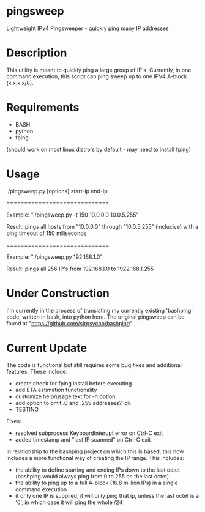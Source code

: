 # pingsweep
Lightweight IPv4 Pingsweeper - quickly ping many IP addresses

# Description

This utility is meant to quickly ping a large group of IP's.  Currently, in one command execution, this script can ping sweep up to one IPV4 A-block (x.x.x.x/8).

# Requirements

- BASH
- python
- fping

(should work on most linux distro's by default - may need to install fping)


# Usage

./pingsweep.py [options] start-ip end-ip

=============================

Example: "./pingsweep.py -t 150 10.0.0.0 10.0.5.255"

Result: pings all hosts from "10.0.0.0" through "10.0.5.255" (inclucive) with a ping timeout of 150 miliseconds

=============================

Example: "./pingsweep.py 192.168.1.0"

Result: pings all 256 IP's from 192.168.1.0 to 1922.168.1.255


# Under Construction
I'm currently in the process of translating my currently existing 'bashping' code, written in bash, into python here.  The original pingsweep can be found at "https://github.com/sirpsycho/bashping".

# Current Update
The code is functional but still requires some bug fixes and additional features.  These include:
 - create check for fping install before executing
 - add ETA estimation functionality
 - customize help/usage text for -h option
 - add option to omit .0 and .255 addresses? idk
 - TESTING

Fixes:
 - resolved subprocess KeyboardInterupt error on Ctrl-C exit
 - added timestamp and "last IP scanned" on Ctrl-C exit

In relationship to the bashping project on which this is based, this now includes a more functional way of creating the IP range.  This includes:
 - the ability to define starting and ending IPs down to the last octet (bashping would always ping from 0 to 255 on the last octet)
 - the ability to ping up to a full A-block (16.8 million IPs) in a single command execution
 - if only one IP is supplied, it will only ping that ip, unless the last octet is a '0', in which case it will ping the whole /24
